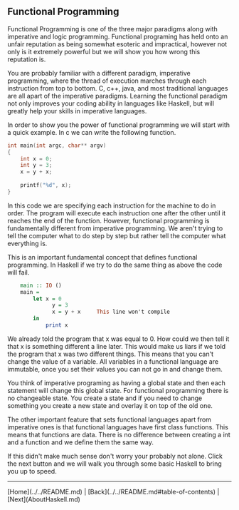 Functional Programming
----------------------

Functional Programming is one of the three major paradigms along with imperative and logic programming. Functional programing has held onto an unfair reputation as being somewhat esoteric and impractical, however not only is it extremely powerful but we will show you how wrong this reputation is.

You are probably familiar with a different paradigm, imperative programming, where the thread of execution marches through each instruction from top to bottom. C, c++, java, and most traditional languages are all apart of the imperative paradigms. Learning the functional paradigm not only improves your coding ability in languages like Haskell, but will greatly help your skills in imperative languages.

In order to show you the power of functional programming we will start with a quick example. In c we can write the following function.

```c
int main(int argc, char** argv)
{
    int x = 0;
    int y = 3;
    x = y + x;
    
    printf("%d", x);
}
```
In this code we are specifying each instruction for the machine to do in order. The program will execute each instruction one after the other until it reaches the end of the function. However, functional programming is fundamentally different from imperative programming. We aren't trying to tell the computer what to do step by step but rather tell the computer what everything is.

This is an important fundamental concept that defines functional programming. In Haskell if we try to do the same thing as above the code will fail.

```Haskell
    main :: IO ()
    main =
        let x = 0
        	  y = 3
        	  x = y + x     This line won't compile
        in
            print x
```

We already told the program that x was equal to 0. How could we then tell it that x is something different a line later. This would make us liars if we told the program that x was two different things. This means that you can't change the value of a variable. All variables in a functional language are immutable, once you set their values you can not go in and change them. 

You think of imperative programing as having a global state and then each statement will change this global state. For functional programming there is no changeable state. You create a state and if you need to change something you create a new state and overlay it on top of the old one.

The other important feature that sets functional languages apart from imperative ones is that functional languages have first class functions. This means that functions are data. There is no difference between creating a int and a function and we define them the same way.
 
If this didn't make much sense don't worry your probably not alone. Click the next button and we will walk you through some basic Haskell to bring you up to speed.

<!---
At the bottom of every page we need a next and previous button 
-->

<hr>
[Home](../../README.md) | [Back](../../README.md#table-of-contents) | [Next](AboutHaskell.md)
